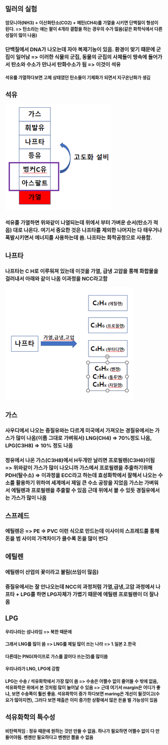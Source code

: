 ## 밀러의 실험 ##
#### 암모니아(NH3) + 이산화탄소(CO2) + 메탄(CH4)를 가열을 시키면 단백질이 형성이 된다. => 탄소라는 애는 팔이 4개라 결합을 하는 경우의 수가 많음(같은 화학식에서 다른 성질이 많이 나옴) ####
### 단백질에서 DNA가 나오는데 자아 복제기능이 있음. 환경이 맞기 떄문에 군집이 일어남 => 이러한 식물의 군집, 동물의 군집의 사체들이 땅속에 들어가서 탄소와 수소가 만나서 탄화수소가 됨 => 이것이 석유 ### 
#### 석유를 가열하다보면 고체 상태였던 탄소들이 기체화가 되면서 지구온난화가 생김 ####

## 석유 ##
![정유](../assets/정유.PNG)
### 석유를 가열하면 위와같이 나열되는데 위에서 부터 가벼운 순서(탄소가 적음) 대로 나온다. 여기서 중요한 것은 나프타를 제외한 나머지는 다 태우거나 폭발시키면서 에너지를 사용하는데 씀. 나프타는 화학공정으로 사용함. ###

## 나프타 ##
### 나프타는 C H로 이루워져 있는데 이것을 가열, 급냉 고압을 통해 화합물을 걸러내서 아래와 같이 나옴 이과정을 NCC라고함 ###
![나프타](../assets/나프타.PNG)

## 가스 ##
### 사우디에서 나오는 중질유와는 다르게 미국에서 가져오는 경질유에서는 가스가 많이 나옴(이름 그대로 가벼워서) LNG(CH4) => 70%정도 나옴, LPG(C3H8) => 10% 정도 나옴 ###
### 정유에서 나온 가스(C3H8)에서 H두개만 날리면 프로필렌(C3H6)이됨  => 위와같이 가스가 많이 나오니까 가스에서 프로필렌을 추출하기위해 PDH(탈수소) => 이과정을 ECC라고 하는데 효성화학에서 잘해서 나오는 수소를 활용하기 위하여 세계에서 제일 큰 수소 공장을 지었음 가스는 가벼워서 에틸렌과 프로필렌을 추출할 수 있음 근데 위에서 볼 수 있듯 경질유에서는 가스가 많이 나옴 ###

## 스프레드 ##
### 에틸렌은 => PE => PVC 이런 식으로 만드는데 이사이의 스프레드를 통해 돈을 범 사이의 가격차이가 클수록 돈을 많이 번다 ###

## 에틸렌 ##
### 에틸렌이 산업의 꽃이라고 불림(쓰임이 많음) ###
### 중질유에서는 잘 안나오는데 NCC의 과정처럼 가열,급냉,고압 과정에서 나프타 + LPG를 하면 LPG자체가 가볍기 때문에 에틸렌 프로필렌이 더 잘나옴 ###

## LPG ##
#### 우리나라는 섬나라임 => 북한 때문에 ####
#### 그래서 LNG를 많이 씀 => LNG를 제일 많이 쓰는 나라 => 1.일본 2.한국 ####
#### 다른데는 PNG(파이프로 가스를 끌어다 쓰는것)를 많이씀 ####
#### 우리나라가 LNG, LPG에 강함 ####
#### LPG는 수송 / 석유화학에서 가장 많이 씀 => 수송은 어쩔수 없이 줄어들 수 밖에 없음, 석유화학은 위에서 본 것처럼 많이 늘어날 수 있음 => 근데 여기서 margin은 어디가 좋냐, 보면 수송쪽이 훨씬 좋음. 석유화학이 증가 하다보면 maring은 개선이 될것이고(수요가 많아지면), 그러다 보면 매출은 이미 증가한 상황에서 많은 돈을 벌 가능성이 있음 ####

## 석유화학의 특수성 ##
#### 비탄력적임 : 정유 때문에 원하는 것만 만들 수 없음. 하나가 필요하면 어쩔수 없이 다 만들어야됨. 벤젠만 필요하다고 벤젠만 뽑을 수 없음 #### 